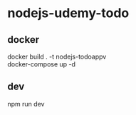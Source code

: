 # nodejs-udemy-todo

## docker
docker build . -t nodejs-todoappv  
docker-compose up -d

## dev
npm run dev
